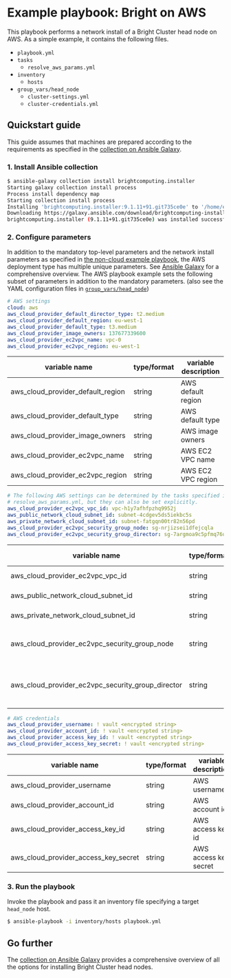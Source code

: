 # Example playbook: Bright on AWS 

This playbook performs a network install of a Bright Cluster head node on AWS. As a simple example, it contains the following files.

- `playbook.yml`
- `tasks`
  - `resolve_aws_params.yml`
- `inventory`
    - `hosts`
- `group_vars/head_node`
    - `cluster-settings.yml`
    - `cluster-credentials.yml`

## Quickstart guide

This guide assumes that machines are prepared according to the requirements as specified in the [collection on Ansible Galaxy](https://galaxy.ansible.com/brightcomputing/installer).

### 1. Install Ansible collection

```sh
$ ansible-galaxy collection install brightcomputing.installer
Starting galaxy collection install process
Process install dependency map
Starting collection install process
Installing 'brightcomputing.installer:9.1.11+91.git735ce0e' to '/home/example/.ansible/collections/ansible_collections/brightcomputing/installer'
Downloading https://galaxy.ansible.com/download/brightcomputing-installer-9.1.11+91.git735ce0e.tar.gz to /home/example/.ansible/tmp/ansible-local-220503_dk8flv/tmpsip0qgrl
brightcomputing.installer (9.1.11+91.git735ce0e) was installed successfully
```

### 2. Configure parameters

In addition to the mandatory top-level parameters and the network install parameters as specified in [the non-cloud example playbook](../non-cloud/), the AWS deployment type has multiple unique parameters. See [Ansible Galaxy](https://galaxy.ansible.com/brightcomputing/installer) for a comprehensive overview. The AWS playbook example sets the following subset of parameters in addition to the mandatory parameters. (also see the YAML configuration files in [`group_vars/head_node`](group_vars/head_node/))

```yaml
# AWS settings
cloud: aws
aws_cloud_provider_default_director_type: t2.medium
aws_cloud_provider_default_region: eu-west-1
aws_cloud_provider_default_type: t3.medium
aws_cloud_provider_image_owners: 137677339600
aws_cloud_provider_ec2vpc_name: vpc-0
aws_cloud_provider_ec2vpc_region: eu-west-1
```

| variable name | type/format | variable description |
| ------------- | ----------- | -------------------- |
| aws_cloud_provider_default_region | string | AWS default region |
| aws_cloud_provider_default_type | string | AWS default type |
| aws_cloud_provider_image_owners | string | AWS image owners |
| aws_cloud_provider_ec2vpc_name | string | AWS EC2 VPC name |
| aws_cloud_provider_ec2vpc_region | string | AWS EC2 VPC region |

```yaml
# The following AWS settings can be determined by the tasks specified in
# resolve_aws_params.yml, but they can also be set explicitly.
aws_cloud_provider_ec2vpc_vpc_id: vpc-h1y7afhfpzhq9952j
aws_public_network_cloud_subnet_id: subnet-4cdgev5ds5iekbc5s
aws_private_network_cloud_subnet_id: subnet-fatgqn00tr82n56pd
aws_cloud_provider_ec2vpc_security_group_node: sg-nrjizsei1dfejcqla
aws_cloud_provider_ec2vpc_security_group_director: sg-7argmoa9c5pfmq76u
```

| variable name | type/format | variable description |
| ------------- | ----------- | -------------------- |
| aws_cloud_provider_ec2vpc_vpc_id | string | AWS EC2 VPC vpc id |
| aws_public_network_cloud_subnet_id | string | AWS subnet id |
| aws_private_network_cloud_subnet_id | string | AWS subnet id |
| aws_cloud_provider_ec2vpc_security_group_node | string | AWS EC2 VPC security group node |
| aws_cloud_provider_ec2vpc_security_group_director | string | AWS EC2 VPC security group director |

```yaml
# AWS credentials
aws_cloud_provider_username: ! vault <encrypted string>
aws_cloud_provider_account_id: ! vault <encrypted string>
aws_cloud_provider_access_key_id: ! vault <encrypted string>
aws_cloud_provider_access_key_secret: ! vault <encrypted string>
```

| variable name | type/format | variable description |
| ------------- | ----------- | -------------------- |
| aws_cloud_provider_username | string | AWS username |
| aws_cloud_provider_account_id | string | AWS account id |
| aws_cloud_provider_access_key_id | string | AWS access key id |
| aws_cloud_provider_access_key_secret | string | AWS access key secret |

### 3. Run the playbook

Invoke the playbook and pass it an inventory file specifying a target `head_node` host.

```sh
$ ansible-playbook -i inventory/hosts playbook.yml
```

## Go further

The [collection on Ansible Galaxy](https://galaxy.ansible.com/brightcomputing/installer) provides a comprehensive overview of all the options for installing Bright Cluster head nodes. 